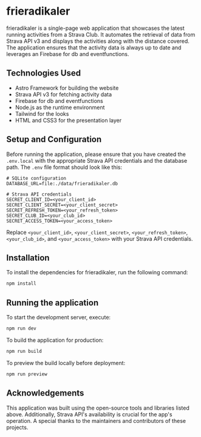 # frieradikaler

frieradikaler is a single-page web application that showcases the latest running activities from a Strava Club. It automates the retrieval of data from Strava API v3 and displays the activities along with the distance covered. The application ensures that the activity data is always up to date and leverages an Firebase for db and eventfunctions.

## Technologies Used

- Astro Framework for building the website
- Strava API v3 for fetching activity data
- Firebase for db and eventfunctions
- Node.js as the runtime environment
- Tailwind for the looks
- HTML and CSS3 for the presentation layer

## Setup and Configuration

Before running the application, please ensure that you have created the `.env.local` with the appropriate Strava API credentials and the database path. The `.env` file format should look like this:

```
# SQLite configuration
DATABASE_URL=file:./data/frieradikaler.db

# Strava API credentials
SECRET_CLIENT_ID=<your_client_id>
SECRET_CLIENT_SECRET=<your_client_secret>
SECRET_REFRESH_TOKEN=<your_refresh_token>
SECRET_CLUB_ID=<your_club_id>
SECRET_ACCESS_TOKEN=<your_access_token>
```

Replace `<your_client_id>`, `<your_client_secret>`, `<your_refresh_token>`, `<your_club_id>`, and `<your_access_token>` with your Strava API credentials.

## Installation

To install the dependencies for frieradikaler, run the following command:

```bash
npm install
```

## Running the application

To start the development server, execute:

```bash
npm run dev
```

To build the application for production:

```bash
npm run build
```

To preview the build locally before deployment:

```bash
npm run preview
```

## Acknowledgements

This application was built using the open-source tools and libraries listed above. Additionally, Strava API's availability is crucial for the app's operation. A special thanks to the maintainers and contributors of these projects.
